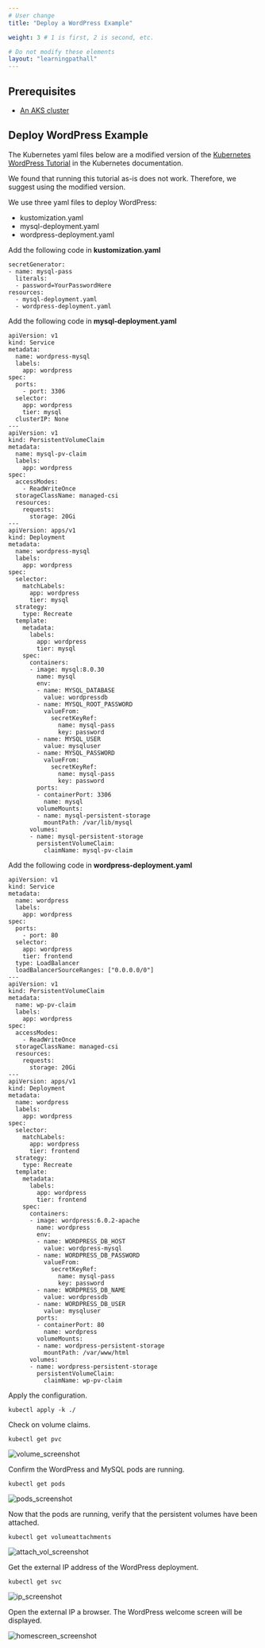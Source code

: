 ```yaml
---
# User change
title: "Deploy a WordPress Example"

weight: 3 # 1 is first, 2 is second, etc.

# Do not modify these elements
layout: "learningpathall"
---
```


## Prerequisites

* [An AKS cluster](/learning-paths/server-and-cloud/aks/cluster_deployment/)

## Deploy WordPress Example

The Kubernetes yaml files below are a modified version of the [Kubernetes WordPress Tutorial](https://kubernetes.io/docs/tutorials/stateful-application/mysql-wordpress-persistent-volume/) in the Kubernetes documentation. 

We found that running this tutorial as-is does not work. Therefore, we suggest using the modified version.

We use three yaml files to deploy WordPress: 
- kustomization.yaml
- mysql-deployment.yaml
- wordpress-deployment.yaml

Add the following code in **kustomization.yaml**

```console
secretGenerator:
- name: mysql-pass
  literals:
  - password=YourPasswordHere
resources:
  - mysql-deployment.yaml
  - wordpress-deployment.yaml
```

Add the following code in **mysql-deployment.yaml**

```console
apiVersion: v1
kind: Service
metadata:
  name: wordpress-mysql
  labels:
    app: wordpress
spec:
  ports:
    - port: 3306
  selector:
    app: wordpress
    tier: mysql
  clusterIP: None
---
apiVersion: v1
kind: PersistentVolumeClaim
metadata:
  name: mysql-pv-claim
  labels:
    app: wordpress
spec:
  accessModes:
    - ReadWriteOnce
  storageClassName: managed-csi
  resources:
    requests:
      storage: 20Gi
---
apiVersion: apps/v1
kind: Deployment
metadata:
  name: wordpress-mysql
  labels:
    app: wordpress
spec:
  selector:
    matchLabels:
      app: wordpress
      tier: mysql
  strategy:
    type: Recreate
  template:
    metadata:
      labels:
        app: wordpress
        tier: mysql
    spec:
      containers:
      - image: mysql:8.0.30
        name: mysql
        env:
        - name: MYSQL_DATABASE
          value: wordpressdb
        - name: MYSQL_ROOT_PASSWORD
          valueFrom:
            secretKeyRef:
              name: mysql-pass
              key: password
        - name: MYSQL_USER
          value: mysqluser
        - name: MYSQL_PASSWORD
          valueFrom:
            secretKeyRef:
              name: mysql-pass
              key: password
        ports:
        - containerPort: 3306
          name: mysql
        volumeMounts:
        - name: mysql-persistent-storage
          mountPath: /var/lib/mysql
      volumes:
      - name: mysql-persistent-storage
        persistentVolumeClaim:
          claimName: mysql-pv-claim
```

Add the following code in **wordpress-deployment.yaml** 

```console
apiVersion: v1
kind: Service
metadata:
  name: wordpress
  labels:
    app: wordpress
spec:
  ports:
    - port: 80
  selector:
    app: wordpress
    tier: frontend
  type: LoadBalancer
  loadBalancerSourceRanges: ["0.0.0.0/0"]
---
apiVersion: v1
kind: PersistentVolumeClaim
metadata:
  name: wp-pv-claim
  labels:
    app: wordpress
spec:
  accessModes:
    - ReadWriteOnce
  storageClassName: managed-csi
  resources:
    requests:
      storage: 20Gi
---
apiVersion: apps/v1
kind: Deployment
metadata:
  name: wordpress
  labels:
    app: wordpress
spec:
  selector:
    matchLabels:
      app: wordpress
      tier: frontend
  strategy:
    type: Recreate
  template:
    metadata:
      labels:
        app: wordpress
        tier: frontend
    spec:
      containers:
      - image: wordpress:6.0.2-apache
        name: wordpress
        env:
        - name: WORDPRESS_DB_HOST
          value: wordpress-mysql
        - name: WORDPRESS_DB_PASSWORD
          valueFrom:
            secretKeyRef:
              name: mysql-pass
              key: password
        - name: WORDPRESS_DB_NAME
          value: wordpressdb
        - name: WORDPRESS_DB_USER
          value: mysqluser
        ports:
        - containerPort: 80
          name: wordpress
        volumeMounts:
        - name: wordpress-persistent-storage
          mountPath: /var/www/html
      volumes:
      - name: wordpress-persistent-storage
        persistentVolumeClaim:
          claimName: wp-pv-claim
```

Apply the configuration.

```console
kubectl apply -k ./
```

Check on volume claims.

```console
kubectl get pvc
```

![volume_screenshot](https://user-images.githubusercontent.com/67620689/200744736-3ff29b97-fa8f-4170-ab64-623f683beb53.PNG)

Confirm the WordPress and MySQL pods are running.

```console
kubectl get pods
```

![pods_screenshot](https://user-images.githubusercontent.com/67620689/200744412-d6772971-e8bd-4e30-bc89-4f59e06d40a4.PNG)

Now that the pods are running, verify that the persistent volumes have been attached.

```console
kubectl get volumeattachments
```

![attach_vol_screenshot](https://user-images.githubusercontent.com/67620689/200745055-af49fcad-0d7b-4100-b3a5-7c64cdd996d5.PNG)

Get the external IP address of the WordPress deployment.

```console
kubectl get svc
```

![ip_screenshot](https://user-images.githubusercontent.com/67620689/200745202-973893d4-2455-47a6-9297-2c30b75b358d.PNG)

Open the external IP a browser. The WordPress welcome screen will be displayed.

![homescreen_screenshot](https://user-images.githubusercontent.com/67620689/200745521-1e004de9-f982-4b6d-b7e7-638569da2aec.PNG)
